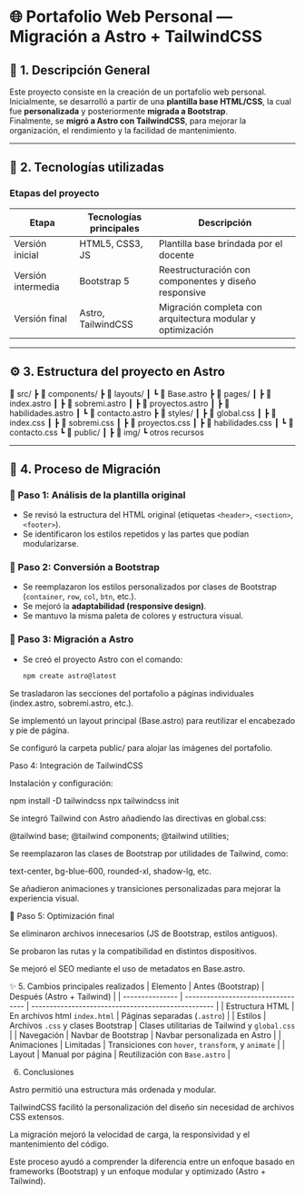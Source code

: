 # 🌐 Portafolio Web Personal — Migración a Astro + TailwindCSS

## 🧩 1. Descripción General
Este proyecto consiste en la creación de un portafolio web personal.  
Inicialmente, se desarrolló a partir de una **plantilla base HTML/CSS**, la cual fue **personalizada** y posteriormente **migrada a Bootstrap**.  
Finalmente, se **migró a Astro con TailwindCSS**, para mejorar la organización, el rendimiento y la facilidad de mantenimiento.

---

## 🚀 2. Tecnologías utilizadas

### Etapas del proyecto
| Etapa | Tecnologías principales | Descripción |
|-------|--------------------------|--------------|
| Versión inicial | HTML5, CSS3, JS | Plantilla base brindada por el docente |
| Versión intermedia | Bootstrap 5 | Reestructuración con componentes y diseño responsive |
| Versión final | Astro, TailwindCSS | Migración completa con arquitectura modular y optimización |

---

## ⚙️ 3. Estructura del proyecto en Astro

📁 src/
┣ 📁 components/
┣ 📁 layouts/
┃ ┗ 📄 Base.astro
┣ 📁 pages/
┃ ┣ 📄 index.astro
┃ ┣ 📄 sobremi.astro
┃ ┣ 📄 proyectos.astro
┃ ┣ 📄 habilidades.astro
┃ ┗ 📄 contacto.astro
┣ 📁 styles/
┃ ┣ 📄 global.css
┃ ┣ 📄 index.css
┃ ┣ 📄 sobremi.css
┃ ┣ 📄 proyectos.css
┃ ┣ 📄 habilidades.css
┃ ┗ 📄 contacto.css
┗ 📁 public/
┃ ┣ 📁 img/
┗ otros recursos

---

## 🔧 4. Proceso de Migración

### 🔹 Paso 1: Análisis de la plantilla original
- Se revisó la estructura del HTML original (etiquetas `<header>`, `<section>`, `<footer>`).  
- Se identificaron los estilos repetidos y las partes que podían modularizarse.

### 🔹 Paso 2: Conversión a Bootstrap
- Se reemplazaron los estilos personalizados por clases de Bootstrap (`container`, `row`, `col`, `btn`, etc.).  
- Se mejoró la **adaptabilidad (responsive design)**.  
- Se mantuvo la misma paleta de colores y estructura visual.

### 🔹 Paso 3: Migración a Astro
- Se creó el proyecto Astro con el comando:
  ```bash
  npm create astro@latest

Se trasladaron las secciones del portafolio a páginas individuales (index.astro, sobremi.astro, etc.).

Se implementó un layout principal (Base.astro) para reutilizar el encabezado y pie de página.

Se configuró la carpeta public/ para alojar las imágenes del portafolio.

Paso 4: Integración de TailwindCSS

Instalación y configuración:

npm install -D tailwindcss
npx tailwindcss init


Se integró Tailwind con Astro añadiendo las directivas en global.css:

@tailwind base;
@tailwind components;
@tailwind utilities;


Se reemplazaron las clases de Bootstrap por utilidades de Tailwind, como:

text-center, bg-blue-600, rounded-xl, shadow-lg, etc.

Se añadieron animaciones y transiciones personalizadas para mejorar la experiencia visual.

🔹 Paso 5: Optimización final

Se eliminaron archivos innecesarios (JS de Bootstrap, estilos antiguos).

Se probaron las rutas y la compatibilidad en distintos dispositivos.

Se mejoró el SEO mediante el uso de metadatos en Base.astro.

✨ 5. Cambios principales realizados
| Elemento        | Antes (Bootstrap)                  | Después (Astro + Tailwind)                         |
| --------------- | ---------------------------------- | -------------------------------------------------- |
| Estructura HTML | En archivos html `index.html`      | Páginas separadas (`.astro`)                       |
| Estilos         | Archivos `.css` y clases Bootstrap | Clases utilitarias de Tailwind y `global.css`      |
| Navegación      | Navbar de Bootstrap                | Navbar personalizada en Astro                      |
| Animaciones     | Limitadas                          | Transiciones con `hover`, `transform`, y `animate` |
| Layout          | Manual por página                  | Reutilización con `Base.astro`                     |

6. Conclusiones

Astro permitió una estructura más ordenada y modular.

TailwindCSS facilitó la personalización del diseño sin necesidad de archivos CSS extensos.

La migración mejoró la velocidad de carga, la responsividad y el mantenimiento del código.

Este proceso ayudó a comprender la diferencia entre un enfoque basado en frameworks (Bootstrap) y un enfoque modular y optimizado (Astro + Tailwind).

